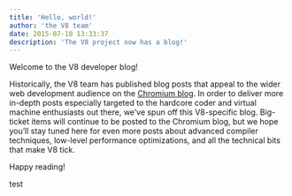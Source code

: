 ```yaml
---
title: 'Hello, world!'
author: 'the V8 team'
date: 2015-07-10 13:33:37
description: 'The V8 project now has a blog!'
---
```

Welcome to the V8 developer blog!

Historically, the V8 team has published blog posts that appeal to the wider web development audience on the [Chromium blog](https://blog.chromium.org/). In order to deliver more in-depth posts especially targeted to the hardcore coder and virtual machine enthusiasts out there, we’ve spun off this V8-specific blog. Big-ticket items will continue to be posted to the Chromium blog, but we hope you’ll stay tuned here for even more posts about advanced compiler techniques, low-level performance optimizations, and all the technical bits that make V8 tick.

Happy reading!

test
